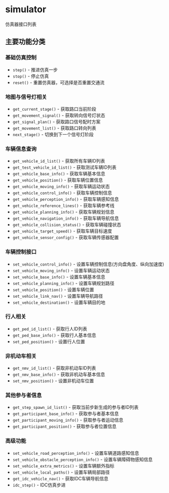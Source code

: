 # simulator
仿真器接口列表
## 主要功能分类

### 基础仿真控制
- `step()` - 推进仿真一步
- `stop()` - 停止仿真
- `reset()` - 重置仿真器，可选择是否重置交通流

### 地图与信号灯相关
- `get_current_stage()` - 获取路口当前阶段
- `get_movement_signal()` - 获取转向信号灯状态
- `get_signal_plan()` - 获取路口信号配时方案
- `get_movement_list()` - 获取路口转向列表
- `next_stage()` - 切换到下一个信号灯阶段

### 车辆信息查询
- `get_vehicle_id_list()` - 获取所有车辆ID列表
- `get_test_vehicle_id_list()` - 获取测试车辆ID列表
- `get_vehicle_base_info()` - 获取车辆基本信息
- `get_vehicle_position()` - 获取车辆位置信息
- `get_vehicle_moving_info()` - 获取车辆运动状态
- `get_vehicle_control_info()` - 获取车辆控制信息
- `get_vehicle_perception_info()` - 获取车辆感知信息
- `get_vehicle_reference_lines()` - 获取车辆参考线
- `get_vehicle_planning_info()` - 获取车辆规划信息
- `get_vehicle_navigation_info()` - 获取车辆导航信息
- `get_vehicle_collision_status()` - 获取车辆碰撞状态
- `get_vehicle_target_speed()` - 获取车辆目标速度
- `get_vehicle_sensor_config()` - 获取车辆传感器配置

### 车辆控制接口
- `set_vehicle_control_info()` - 设置车辆控制信息(方向盘角度、纵向加速度)
- `set_vehicle_moving_info()` - 设置车辆运动状态
- `set_vehicle_base_info()` - 设置车辆基本信息
- `set_vehicle_planning_info()` - 设置车辆规划路径
- `set_vehicle_position()` - 设置车辆位置
- `set_vehicle_link_nav()` - 设置车辆导航路径
- `set_vehicle_destination()` - 设置车辆目的地

### 行人相关
- `get_ped_id_list()` - 获取行人ID列表
- `get_ped_base_info()` - 获取行人基本信息
- `set_ped_position()` - 设置行人位置

### 非机动车相关
- `get_nmv_id_list()` - 获取非机动车ID列表
- `get_nmv_base_info()` - 获取非机动车基本信息
- `set_nmv_position()` - 设置非机动车位置

### 其他参与者信息
- `get_step_spawn_id_list()` - 获取当前步新生成的参与者ID列表
- `get_participant_base_info()` - 获取参与者基本信息
- `get_participant_moving_info()` - 获取参与者运动信息
- `get_participant_position()` - 获取参与者位置信息

### 高级功能
- `set_vehicle_road_perception_info()` - 设置车辆道路感知信息
- `set_vehicle_obstacle_perception_info()` - 设置车辆障碍物感知信息
- `set_vehicle_extra_metrics()` - 设置车辆额外指标
- `set_vehicle_local_paths()` - 设置车辆局部路径
- `get_idc_vehicle_nav()` - 获取IDC车辆导航信息
- `idc_step()` - IDC仿真步进